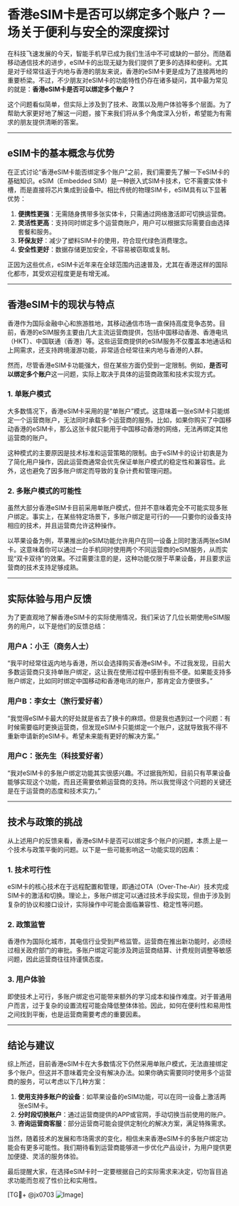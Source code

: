# 香港eSIM卡是否可以绑定多个账户？一场关于便利与安全的深度探讨

在科技飞速发展的今天，智能手机早已成为我们生活中不可或缺的一部分。而随着移动通信技术的进步，eSIM卡的出现无疑为我们提供了更多的选择和便利。尤其是对于经常往返于内地与香港的朋友来说，香港的eSIM卡更是成为了连接两地的重要桥梁。不过，不少朋友对eSIM卡的功能特性仍存在诸多疑问，其中最为常见的就是：**香港eSIM卡是否可以绑定多个账户？**

这个问题看似简单，但实际上涉及到了技术、政策以及用户体验等多个层面。为了帮助大家更好地了解这一问题，接下来我们将从多个角度深入分析，希望能为有需求的朋友提供清晰的答案。

---

## eSIM卡的基本概念与优势

在正式讨论“香港eSIM卡能否绑定多个账户”之前，我们需要先了解一下eSIM卡的基础知识。eSIM（Embedded SIM）是一种嵌入式SIM卡技术，它不需要实体卡槽，而是直接将芯片集成到设备中。相比传统的物理SIM卡，eSIM具有以下显著优势：

1. **便携性更强**：无需随身携带多张实体卡，只需通过网络激活即可切换运营商。
2. **灵活性更高**：支持同时绑定多个运营商账户，用户可以根据实际需要自由选择套餐和服务。
3. **环保友好**：减少了塑料SIM卡的使用，符合现代绿色消费理念。
4. **安全性更好**：数据存储更加安全，不容易被窃取或复制。

正因为这些优点，eSIM卡近年来在全球范围内迅速普及，尤其在香港这样的国际化都市，其受欢迎程度更是有增无减。

---

## 香港eSIM卡的现状与特点

香港作为国际金融中心和旅游胜地，其移动通信市场一直保持高度竞争态势。目前，香港的eSIM服务主要由几大主流运营商提供，包括中国移动香港、香港电讯（HKT）、中国联通（香港）等。这些运营商提供的eSIM服务不仅覆盖本地通话和上网需求，还支持跨境漫游功能，非常适合经常往来内地与香港的人群。

然而，尽管香港eSIM卡功能强大，但在某些方面仍受到一定限制。例如，**是否可以绑定多个账户**这一问题，实际上取决于具体的运营商政策和技术实现方式。

### 1. **单账户模式**
大多数情况下，香港eSIM卡采用的是“单账户”模式。这意味着一张eSIM卡只能绑定一个运营商账户，无法同时承载多个运营商的服务。比如，如果你购买了中国移动香港的eSIM卡，那么这张卡就只能用于中国移动香港的网络，无法再绑定其他运营商的账户。

这种模式的主要原因是技术标准和运营策略的限制。由于eSIM卡的设计初衷是为了简化用户操作，因此运营商通常会优先保证单账户模式的稳定性和兼容性。此外，这也避免了因多账户绑定而导致的复杂计费和管理问题。

### 2. **多账户模式的可能性**
虽然大部分香港eSIM卡目前采用单账户模式，但并不意味着完全不可能实现多账户绑定。事实上，在某些特定场景下，多账户绑定是可行的——只要你的设备支持相应的技术，并且运营商允许这种操作。

以苹果设备为例，苹果推出的eSIM功能允许用户在同一设备上同时激活两张eSIM卡。这意味着你可以通过一台手机同时使用两个不同运营商的eSIM服务，从而实现“双卡双待”的效果。不过需要注意的是，这种功能仅限于苹果设备，并且要求运营商的技术支持足够成熟。

---

## 实际体验与用户反馈

为了更直观地了解香港eSIM卡的实际使用情况，我们采访了几位长期使用eSIM服务的用户，以下是他们的反馈总结：

### 用户A：小王（商务人士）
“我平时经常往返内地与香港，所以会选择购买香港eSIM卡。不过我发现，目前大多数运营商只支持单账户绑定，这让我在使用过程中感到有些不便。如果能支持多账户绑定，比如同时绑定中国移动和香港电讯的账户，那肯定会方便很多。”

### 用户B：李女士（旅行爱好者）
“我觉得eSIM卡最大的好处就是省去了换卡的麻烦。但是我也遇到过一个问题：有时候需要临时更换运营商，但发现eSIM卡只能绑定一个账户，这就导致我不得不重新申请新的eSIM卡。希望未来能有更好的解决方案。”

### 用户C：张先生（科技爱好者）
“我对eSIM卡的多账户绑定功能其实很感兴趣。不过据我所知，目前只有苹果设备能够实现这个功能，而且还需要依赖运营商的支持。所以我觉得这个问题的关键还是在于运营商的态度和技术实力。”

---

## 技术与政策的挑战

从上述用户的反馈来看，香港eSIM卡是否可以绑定多个账户的问题，本质上是一个技术与政策平衡的问题。以下是一些可能影响这一功能实现的因素：

### 1. **技术可行性**
eSIM卡的核心技术在于远程配置和管理，即通过OTA（Over-The-Air）技术完成SIM卡的激活和切换。理论上，多账户绑定可以通过技术手段实现，但由于涉及到复杂的协议和接口设计，实际操作中可能会面临兼容性、稳定性等问题。

### 2. **政策监管**
香港作为国际化城市，其电信行业受到严格监管。运营商在推出新功能时，必须经过相关政府部门的审批。多账户绑定可能涉及跨运营商结算、计费规则调整等敏感问题，因此运营商往往持谨慎态度。

### 3. **用户体验**
即使技术上可行，多账户绑定也可能带来额外的学习成本和操作难度。对于普通用户而言，过于复杂的设置流程可能会降低整体体验。因此，如何在便利性和易用性之间找到平衡，也是运营商需要考虑的重要因素。

---

## 结论与建议

综上所述，目前香港eSIM卡在大多数情况下仍然采用单账户模式，无法直接绑定多个账户。但这并不意味着完全没有解决办法。如果你确实需要同时使用多个运营商的服务，可以考虑以下几种方案：

1. **使用支持多账户的设备**：如苹果设备的eSIM功能，可以在同一设备上激活两张eSIM卡。
2. **分时段切换账户**：通过运营商提供的APP或官网，手动切换当前使用的账户。
3. **咨询运营商客服**：部分运营商可能会提供定制化的解决方案，满足特殊需求。

当然，随着技术的发展和市场需求的变化，相信未来香港eSIM卡的多账户绑定功能会有更多可能性。我们期待看到运营商能够进一步优化产品设计，为用户提供更加便捷、灵活的服务体验。

最后提醒大家，在选择eSIM卡时一定要根据自己的实际需求来决定，切勿盲目追求功能而忽视了性价比和实用性。

[TG💪+ @jx0703 ![Image](https://github.com/user-attachments/assets/dbca1d08-cadb-493c-b0ec-ad6f7a83f270)]